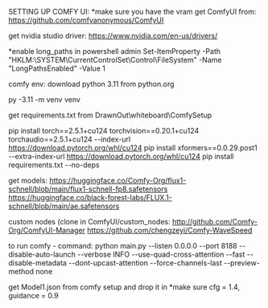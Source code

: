 
SETTING UP COMFY UI:
*make sure you have the vram
get ComfyUI from:
https://github.com/comfyanonymous/ComfyUI

get nvidia studio driver: https://www.nvidia.com/en-us/drivers/

*enable long_paths in powershell admin
Set-ItemProperty -Path "HKLM:\SYSTEM\CurrentControlSet\Control\FileSystem" -Name "LongPathsEnabled" -Value 1

comfy env:
download python 3.11 from python.org

py -3.11 -m venv venv

get requirements.txt from DrawnOut\whiteboard\ComfySetup

pip install torch==2.5.1+cu124 torchvision==0.20.1+cu124 torchaudio==2.5.1+cu124 --index-url https://download.pytorch.org/whl/cu124
pip install xformers==0.0.29.post1 --extra-index-url https://download.pytorch.org/whl/cu124
pip install requirements.txt --no-deps

get models:
https://huggingface.co/Comfy-Org/flux1-schnell/blob/main/flux1-schnell-fp8.safetensors
https://huggingface.co/black-forest-labs/FLUX.1-schnell/blob/main/ae.safetensors

custom nodes (clone in ComfyUI/custom_nodes:
http://github.com/Comfy-Org/ComfyUI-Manager
https://github.com/chengzeyi/Comfy-WaveSpeed

to run comfy - command:
python main.py --listen 0.0.0.0 --port 8188 --disable-auto-launch --verbose INFO --use-quad-cross-attention --fast --disable-metadata --dont-upcast-attention --force-channels-last --preview-method none

get Model1.json from comfy setup and drop it in
*make sure cfg = 1.4, guidance = 0.9
